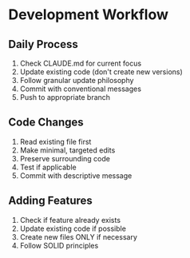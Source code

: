 # Development Workflow

## Daily Process
1. Check CLAUDE.md for current focus
2. Update existing code (don't create new versions)
3. Follow granular update philosophy
4. Commit with conventional messages
5. Push to appropriate branch

## Code Changes
1. Read existing file first
2. Make minimal, targeted edits
3. Preserve surrounding code
4. Test if applicable
5. Commit with descriptive message

## Adding Features
1. Check if feature already exists
2. Update existing code if possible
3. Create new files ONLY if necessary
4. Follow SOLID principles